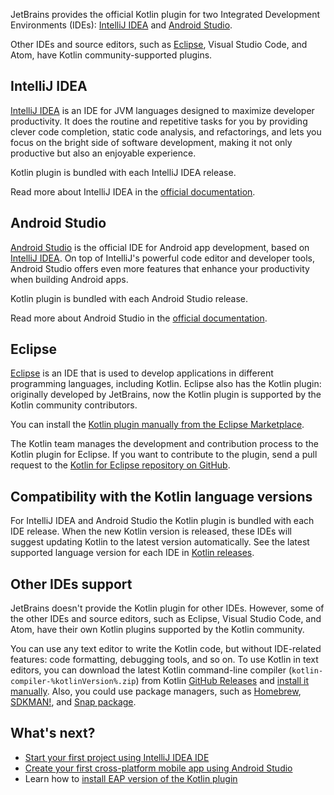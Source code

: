 [//]: # (title: IDEs for Kotlin development)
[//]: # (description: JetBrains provides Kotlin plugin support for IntelliJ IDEA and Android Studio. Eclipse has the community supported Kotlin plugin.)

JetBrains provides the official Kotlin plugin for two Integrated Development Environments (IDEs): [IntelliJ IDEA](#intellij-idea) and [Android Studio](#android-studio).

Other IDEs and source editors, such as [Eclipse](#eclipse), Visual Studio Code, and Atom, have Kotlin community-supported plugins.

## IntelliJ IDEA

[IntelliJ IDEA](https://www.jetbrains.com/idea/download/) is an IDE for JVM languages designed to maximize developer productivity.
It does the routine and repetitive tasks for you by providing clever code completion, static code analysis, and refactorings,
and lets you focus on the bright side of software development, making it not only productive but also an enjoyable experience.

Kotlin plugin is bundled with each IntelliJ IDEA release.

Read more about IntelliJ IDEA in the [official documentation](https://www.jetbrains.com/help/idea/discover-intellij-idea.html).

## Android Studio

[Android Studio](https://developer.android.com/studio) is the official IDE for Android app development,
based on [IntelliJ IDEA](https://www.jetbrains.com/idea/). 
On top of IntelliJ's powerful code editor and developer tools, Android Studio offers even more features that enhance your productivity when building Android apps.

Kotlin plugin is bundled with each Android Studio release.

Read more about Android Studio in the [official documentation](https://developer.android.com/studio/intro).

## Eclipse

[Eclipse](https://eclipseide.org/release/) is an IDE that is used to develop applications in different programming languages, including Kotlin.
Eclipse also has the Kotlin plugin: originally developed by JetBrains, now the Kotlin plugin is supported by the Kotlin community contributors.

You can install the [Kotlin plugin manually from the Eclipse Marketplace](https://marketplace.eclipse.org/content/kotlin-plugin-eclipse).

The Kotlin team manages the development and contribution process to the Kotlin plugin for Eclipse.
If you want to contribute to the plugin, send a pull request to the [Kotlin for Eclipse repository on GitHub](https://github.com/Kotlin/kotlin-eclipse).

## Compatibility with the Kotlin language versions

For IntelliJ IDEA and Android Studio the Kotlin plugin is bundled with each IDE release.
When the new Kotlin version is released, these IDEs will suggest updating Kotlin to the latest version automatically.
See the latest supported language version for each IDE in [Kotlin releases](releases.md#IDE支持).

## Other IDEs support

JetBrains doesn't provide the Kotlin plugin for other IDEs.
However, some of the other IDEs and source editors, such as Eclipse, Visual Studio Code, and Atom, have their own Kotlin plugins supported by the Kotlin community.

You can use any text editor to write the Kotlin code, but without IDE-related features: code formatting, debugging tools, and so on.
To use Kotlin in text editors, you can download the latest Kotlin command-line compiler (`kotlin-compiler-%kotlinVersion%.zip`) from Kotlin [GitHub Releases](%kotlinLatestUrl%) and [install it manually](command-line.md#manual-install).
Also, you could use package managers, such as [Homebrew](command-line.md#homebrew), [SDKMAN!](command-line.md#sdkman), and [Snap package](command-line.md#snap-package).

## What's next?

* [Start your first project using IntelliJ IDEA IDE](jvm-get-started.md)
* [Create your first cross-platform mobile app using Android Studio](https://www.jetbrains.com/help/kotlin-multiplatform-dev/multiplatform-create-first-app.html)
* Learn how to [install EAP version of the Kotlin plugin](install-eap-plugin.md)